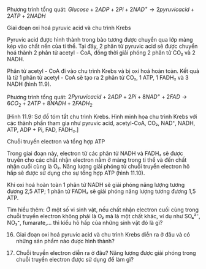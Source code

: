 Phương trình tổng quát:
$Glucose + 2 ADP + 2 Pi + 2 NAD^+ \rightarrow 2 pyruvic acid + 2 ATP + 2 NADH$

Giai đoạn oxi hoá pyruvic acid và chu trình Krebs

Pyruvic acid được hình thành trong bào tương được chuyển qua lớp màng kép vào chất nền của ti thể. Tại đây, 2 phân tử pyruvic acid sẽ được chuyển hoá thành 2 phân tử acetyl - CoA, đồng thời giải phóng 2 phân tử CO₂ và 2 NADH.

Phân tử acetyl - CoA đi vào chu trình Krebs và bị oxi hoá hoàn toàn. Kết quả là từ 1 phân tử acetyl - CoA sẽ tạo ra 2 phân tử CO₂, 1 ATP, 1 FADH₂ và 3 NADH (hình 11.9).

Phương trình tổng quát:
$2 Pyruvic acid + 2 ADP + 2 Pi + 8 NAD^+ + 2 FAD \rightarrow 6 CO_2 + 2 ATP + 8 NADH + 2 FADH_2$

[Hình 11.9: Sơ đồ tóm tắt chu trình Krebs. Hình minh họa chu trình Krebs với các thành phần tham gia như pyruvic acid, acetyl-CoA, CO₂, NAD⁺, NADH, ATP, ADP + Pi, FAD, FADH₂.]

Chuỗi truyền electron và tổng hợp ATP

Trong giai đoạn này, electron từ các phân tử NADH và FADH₂ sẽ được truyền cho các chất nhận electron nằm ở màng trong ti thể và đến chất nhận cuối cùng là O₂. Năng lượng giải phóng từ chuỗi truyền electron hô hấp sẽ được sử dụng cho sự tổng hợp ATP (hình 11.10).

Khi oxi hoá hoàn toàn 1 phân tử NADH sẽ giải phóng năng lượng tương đương 2,5 ATP; 1 phân tử FADH₂ sẽ giải phóng năng lượng tương đương 1,5 ATP.

Tìm hiểu thêm:
Ở một số vi sinh vật, nếu chất nhận electron cuối cùng trong chuỗi truyền electron không phải là O₂ mà là một chất khác, ví dụ như SO₄²⁻, NO₃⁻, fumarate,... thì kiểu hô hấp của những sinh vật đó là gì?

16. Giai đoạn oxi hoá pyruvic acid và chu trình Krebs diễn ra ở đâu và có những sản phẩm nào được hình thành?

17. Chuỗi truyền electron diễn ra ở đâu? Năng lượng được giải phóng trong chuỗi truyền electron được sử dụng để làm gì?
